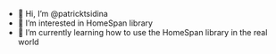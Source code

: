 - 👋 Hi, I’m @patricktsidina
- 👀 I’m interested in HomeSpan library
- 🌱 I’m currently learning how to use the HomeSpan library in the real world

<!---
patricktsidina/patricktsidina is a ✨ special ✨ repository because its `README.md` (this file) appears on your GitHub profile.
You can click the Preview link to take a look at your changes.
--->
